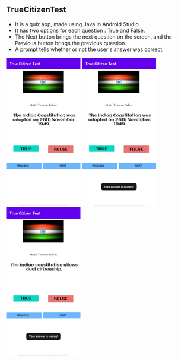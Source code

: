 ## TrueCitizenTest
 - It is a quiz app, made using Java in Android Studio.
 - It has two options for each question : True and False. 
 - The Next button brings the next question on the screen, and the Previous button brings the previous question.
 - A prompt tells whether or not the user's answer was correct.
 
<img src = "Screenshots/Img1.jpeg"  width="200" height="400">  <img src = "Screenshots/Img2.jpeg"  width="200" height="400"> <img src = "Screenshots/Img3.jpeg"  width="200" height="400">

